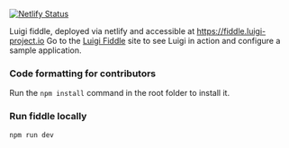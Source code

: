 [![Netlify Status](https://api.netlify.com/api/v1/badges/6e36180d-2486-4daf-80a5-90a0ab363992/deploy-status)](https://app.netlify.com/sites/relaxed-kowalevski-49f468/deploys)

Luigi fiddle, deployed via netlify and accessible at https://fiddle.luigi-project.io
Go to the [Luigi Fiddle](https://fiddle.luigi-project.io) site to see Luigi in action and configure a sample application.

### Code formatting for contributors

Run the `npm install` command in the root folder to install it.

### Run fiddle locally
`npm run dev`